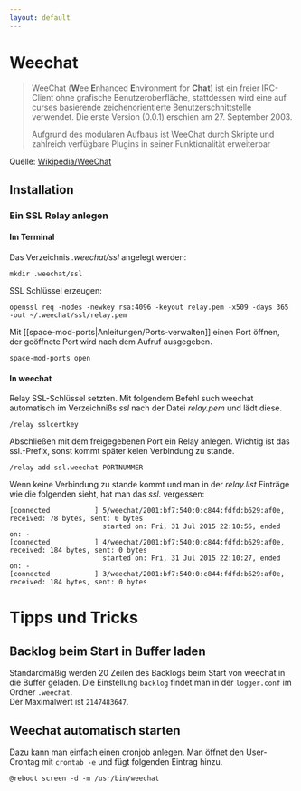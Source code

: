 ```yaml
---
layout: default
---
```

# Weechat

>WeeChat (**W**ee **E**nhanced **E**nvironment for **Chat**) ist ein freier IRC-Client ohne grafische Benutzeroberfläche, stattdessen wird eine auf curses basierende zeichenorientierte Benutzerschnittstelle verwendet. Die erste Version (0.0.1) erschien am 27. September 2003.
>
>Aufgrund des modularen Aufbaus ist WeeChat durch Skripte und zahlreich verfügbare Plugins in seiner Funktionalität erweiterbar

Quelle: [Wikipedia/WeeChat](https://de.wikipedia.org/wiki/WeeChat)

## Installation

### Ein SSL Relay anlegen

#### Im Terminal

Das Verzeichnis _.weechat/ssl_ angelegt werden:

`mkdir .weechat/ssl`

SSL Schlüssel erzeugen:

`openssl req -nodes -newkey rsa:4096 -keyout relay.pem -x509 -days 365 -out ~/.weechat/ssl/relay.pem`

Mit [[space-mod-ports|Anleitungen/Ports-verwalten]] einen Port öffnen, der geöffnete Port wird nach dem Aufruf ausgegeben.

`space-mod-ports open`

#### In weechat

Relay SSL-Schlüssel setzten. Mit folgendem Befehl such weechat automatisch im Verzeichnißs *ssl* nach der Datei *relay.pem* und lädt diese.

`/relay sslcertkey`

Abschließen mit dem freigegebenen Port ein Relay anlegen. Wichtig ist das ssl.-Prefix, sonst kommt später keien Verbindung zu stande.

`/relay add ssl.weechat PORTNUMMER`


Wenn keine Verbindung zu stande kommt und man in der *relay.list* Einträge wie die folgenden sieht, hat man das *ssl.*  vergessen:

```
[connected           ] 5/weechat/2001:bf7:540:0:c844:fdfd:b629:af0e, received: 78 bytes, sent: 0 bytes
                       started on: Fri, 31 Jul 2015 22:10:56, ended on: - 
[connected           ] 4/weechat/2001:bf7:540:0:c844:fdfd:b629:af0e, received: 184 bytes, sent: 0 bytes
                       started on: Fri, 31 Jul 2015 22:10:27, ended on: -  
[connected           ] 3/weechat/2001:bf7:540:0:c844:fdfd:b629:af0e, received: 184 bytes, sent: 0 bytes
```

# Tipps und Tricks

## Backlog beim Start in Buffer laden
Standardmäßig werden 20 Zeilen des Backlogs beim Start von weechat in die Buffer geladen. Die Einstellung `backlog` findet man in der `logger.conf` im Ordner `.weechat`.  
Der Maximalwert ist `2147483647`.

## Weechat automatisch starten
Dazu kann man einfach einen cronjob anlegen. Man öffnet den User-Crontag mit `crontab -e` und fügt folgenden Eintrag hinzu.

```
@reboot screen -d -m /usr/bin/weechat
```
